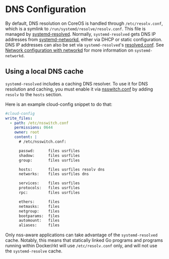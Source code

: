 # DNS Configuration

By default, DNS resolution on CoreOS is handled through `/etc/resolv.conf`, which is a symlink to `/run/systemd/resolve/resolv.conf`.
This file is managed by [systemd-resolved][systemd-resolved].
Normally, `systemd-resolved` gets DNS IP addresses from [systemd-networkd][systemd-networkd], either via DHCP or static configuration.
DNS IP addresses can also be set via `systemd-resolved`'s [resolved.conf][resolved.conf].
See [Network configuration with networkd](network-config-with-networkd.md) for more information on `systemd-networkd`.

## Using a local DNS cache

`systemd-resolved` includes a caching DNS resolver.
To use it for DNS resolution and caching, you must enable it via [nsswitch.conf][nsswitch.conf] by adding `resolv` to the `hosts` section.

Here is an example cloud-config snippet to do that:

```yaml
#cloud-config
write_files:
  - path: /etc/nsswitch.conf
    permissions: 0644
    owner: root
    content: |
      # /etc/nsswitch.conf:

      passwd:      files usrfiles
      shadow:      files usrfiles
      group:       files usrfiles

      hosts:       files usrfiles resolv dns
      networks:    files usrfiles dns

      services:    files usrfiles
      protocols:   files usrfiles
      rpc:         files usrfiles

      ethers:      files
      netmasks:    files
      netgroup:    files
      bootparams:  files
      automount:   files
      aliases:     files
```

Only nss-aware applications can take advantage of the `systemd-resolved` cache.
Notably, this means that statically linked Go programs and programs running within Docker/rkt will use `/etc/resolv.conf` only, and will not use the `systemd-resolve` cache.

[systemd-resolved]: http://www.freedesktop.org/software/systemd/man/systemd-resolved.service.html
[systemd-networkd]: http://www.freedesktop.org/software/systemd/man/systemd-networkd.service.html
[resolved.conf]: http://www.freedesktop.org/software/systemd/man/resolved.conf.html
[nsswitch.conf]: http://man7.org/linux/man-pages/man5/nsswitch.conf.5.html

